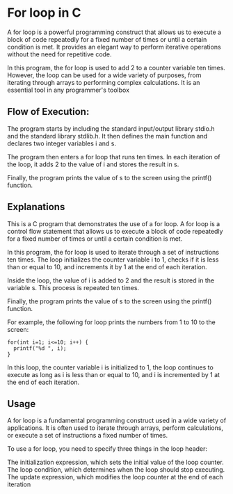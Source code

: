 
#  For loop in C


A for loop is a powerful programming construct that allows us to execute a block of code repeatedly for a fixed number of times or until a certain condition is met. It provides an elegant way to perform iterative operations without the need for repetitive code.

In this program, the for loop is used to add 2 to a counter variable ten times. However, the loop can be used for a wide variety of purposes, from iterating through arrays to performing complex calculations. It is an essential tool in any programmer's toolbox

## Flow of Execution:

The program starts by including the standard input/output library stdio.h and the standard library stdlib.h. It then defines the main function and declares two integer variables i and s.

The program then enters a for loop that runs ten times. In each iteration of the loop, it adds 2 to the value of i and stores the result in s.

Finally, the program prints the value of s to the screen using the printf() function.











## Explanations
This is a C program that demonstrates the use of a for loop. A for loop is a control flow statement that allows us to execute a block of code repeatedly for a fixed number of times or until a certain condition is met.

In this program, the for loop is used to iterate through a set of instructions ten times. The loop initializes the counter variable i to 1, checks if it is less than or equal to 10, and increments it by 1 at the end of each iteration.

Inside the loop, the value of i is added to 2 and the result is stored in the variable s. This process is repeated ten times.

Finally, the program prints the value of s to the screen using the printf() function.


For example, the following for loop prints the numbers from 1 to 10 to the screen:


````
for(int i=1; i<=10; i++) {
  printf("%d ", i);
}
````
In this loop, the counter variable i is initialized to 1, the loop continues to execute as long as i is less than or equal to 10, and i is incremented by 1 at the end of each iteration.




## Usage
A for loop is a fundamental programming construct used in a wide variety of applications. It is often used to iterate through arrays, perform calculations, or execute a set of instructions a fixed number of times.

To use a for loop, you need to specify three things in the loop header:

The initialization expression, which sets the initial value of the loop counter.
The loop condition, which determines when the loop should stop executing.
The update expression, which modifies the loop counter at the end of each iteration